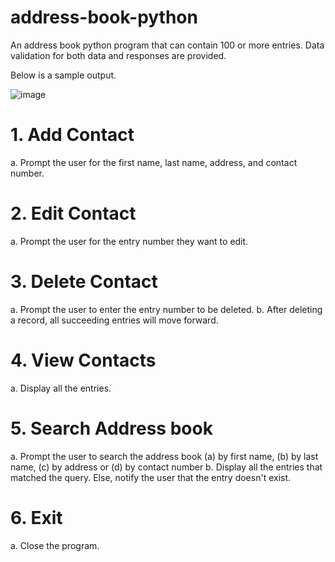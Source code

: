 # address-book-python
An address book python program that can contain 100 or more entries. Data validation for both data and responses are provided.

Below is a sample output.


![image](https://user-images.githubusercontent.com/95155301/202892903-a2b17af7-5885-440d-b47c-fdf303a21589.png)

# 1. Add Contact
  a. Prompt the user for the first name, last name, address, and contact number.
  
# 2. Edit Contact
  a. Prompt the user for the entry number they want to edit.
  
# 3. Delete Contact
  a. Prompt the user to enter the entry number to be deleted.
  b. After deleting a record, all succeeding entries will move forward.
    
# 4. View Contacts
  a. Display all the entries.

  
# 5. Search Address book
  a. Prompt the user to search the address book (a) by first name, (b) by last name, (c) by address or (d) by contact number
  b. Display all the entries that matched the query. Else, notify the user that the entry doesn't exist.
    
 # 6. Exit
  a. Close the program.
  

